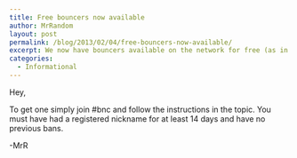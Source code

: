 ```yaml
---
title: Free bouncers now available
author: MrRandom
layout: post
permalink: /blog/2013/02/04/free-bouncers-now-available/
excerpt: We now have bouncers available on the network for free (as in beer and speech)
categories:
  - Informational
---
```

Hey,

To get one simply join #bnc and follow the instructions in the topic. You must have had a registered nickname for at least 14 days and have no previous bans.

-MrR